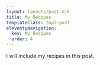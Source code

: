 ```yaml
---
layout: layouts/post.njk
title: My Recipes
templateClass: tmpl-post
eleventyNavigation:
  key: My Recipes
  order: 4
---
```


I will include my recipes in this post.
